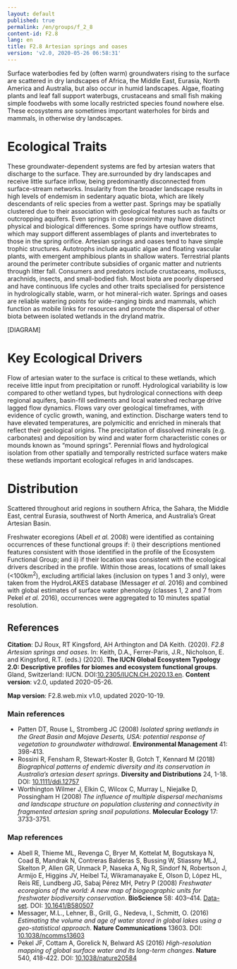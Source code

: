 ```yaml
---
layout: default
published: true
permalink: /en/groups/f_2_8
content-id: F2.8
lang: en
title: F2.8 Artesian springs and oases
version: 'v2.0, 2020-05-26 06:58:31'
---
```


Surface waterbodies fed by (often warm) groundwaters rising to the surface are scattered in dry landscapes of Africa, the Middle East, Eurasia, North America and Australia, but also occur in humid landscapes. Algae, floating plants and leaf fall support waterbugs, crustaceans and small fish making simple foodwebs with some locally restricted species found nowhere else. These ecosystems are sometimes important waterholes for birds and mammals, in otherwise dry landscapes.

# Ecological Traits
 
These groundwater-dependent systems are fed by artesian waters that discharge to the surface. They are.surrounded by dry landscapes and receive little surface inflow, being predominantly disconnected from surface-stream networks. Insularity from the broader landscape results in high levels of endemism in sedentary aquatic biota, which are likely descendants of relic species from a wetter past. Springs may be spatially clustered due to their association with geological features such as faults or outcropping aquifers. Even springs in close proximity may have distinct physical and biological differences. Some springs have outflow streams, which may support different assemblages of plants and invertebrates to those in the spring orifice. Artesian springs and oases tend to have simple trophic structures. Autotrophs include aquatic algae and floating vascular plants, with emergent amphibious plants in shallow waters. Terrestrial plants around the perimeter contribute subsidies of organic matter and nutrients through litter fall. Consumers and predators include crustaceans, molluscs, arachnids, insects, and small-bodied fish. Most biota are poorly dispersed and have continuous life cycles and other traits specialised for persistence in hydrologically stable, warm, or hot mineral-rich water. Springs and oases are reliable watering points for wide-ranging birds and mammals, which function as mobile links for resources and promote the dispersal of other biota between isolated wetlands in the dryland matrix.

[DIAGRAM]

# Key Ecological Drivers
 
Flow of artesian water to the surface is critical to these wetlands, which receive little input from precipitation or runoff. Hydrological variability is low compared to other wetland types, but hydrological connections with deep regional aquifers, basin-fill sediments and local watershed recharge drive lagged flow dynamics. Flows vary over geological timeframes, with evidence of cyclic growth, waning, and extinction. Discharge waters tend to have elevated temperatures, are polymicitic and enriched in minerals that reflect their geological origins. The precipitation of dissolved minerals (e.g. carbonates) and deposition by wind and water form characteristic cones or mounds known as “mound springs”. Perennial flows and hydrological isolation from other spatially and temporally restricted surface waters make these wetlands important ecological refuges in arid landscapes.
 
# Distribution
 
Scattered throughout arid regions in southern Africa, the Sahara, the Middle East, central Eurasia, southwest of North America, and Australia’s Great Artesian Basin.

Freshwater ecoregions (Abell _et al._ 2008) were identified as containing occurrences of these functional groups if: i) their descriptions mentioned features consistent with those identified in the profile of the Ecosystem Functional Group; and ii) if their location was consistent with the ecological drivers described in the profile. Within those areas, locations of small lakes (<100km<sup>2</sup>), excluding artificial lakes (inclusion on types 1 and 3 only), were taken from the HydroLAKES database (Messager _et al._ 2016) and combined with global estimates of surface water phenology (classes 1, 2 and 7 from Pekel _et al._ 2016), occurrences were aggregated to 10 minutes spatial resolution.

## References

**Citation**: DJ Roux, RT Kingsford, AH Arthington and DA Keith. (2020). *F2.8 Artesian springs and oases*. In: Keith, D.A., Ferrer-Paris, J.R., Nicholson, E. and Kingsford, R.T. (eds.) (2020). **The IUCN Global Ecosystem Typology 2.0: Descriptive profiles for biomes and ecosystem functional groups**. Gland, Switzerland: IUCN. DOI:[10.2305/IUCN.CH.2020.13.en](https://doi.org/10.2305/IUCN.CH.2020.13.en).
**Content version**: v2.0, updated 2020-05-26.

**Map version**: F2.8.web.mix v1.0, updated 2020-10-19.

### Main references
* Patten DT, Rouse L, Stromberg JC  (2008) *Isolated spring wetlands in the Great Basin and Mojave Deserts, USA: potential response of vegetation to groundwater withdrawal*. **Environmental Management** 41: 398-413.
* Rossini R, Fensham R, Stewart-Koster B, Gotch T, Kennard M (2018) *Biographical patterns of endemic diversity and its conservation in Australia’s artesian desert springs*. **Diversity and Distributions** 24, 1-18. DOI: [10.1111/ddi.12757](http://doi.org/10.1111/ddi.12757)
* Worthington Wilmer J, Elkin C, Wilcox C, Murray L, Niejalke D, Possingham H  (2008) *The influence of multiple dispersal mechanisms and landscape structure on population clustering and connectivity in fragmented artesian spring snail populations*. **Molecular Ecology** 17: 3733-3751.

### Map references
* Abell R, Thieme ML, Revenga C, Bryer M, Kottelat M, Bogutskaya N, Coad B, Mandrak N, Contreras Balderas S, Bussing W, Stiassny MLJ, Skelton P, Allen GR, Unmack P, Naseka A, Ng R, Sindorf N, Robertson J, Armijo E, Higgins JV, Heibel TJ, Wikramanayake E, Olson D, López HL, Reis RE, Lundberg JG, Sabaj Pérez MH, Petry P  (2008) *Freshwater ecoregions of the world: A new map of biogeographic units for freshwater biodiversity conservation*. **BioScience** 58: 403–414. [Data-set](http://www.feow.org). DOI: [10.1641/B580507](http://doi.org/10.1641/B580507)
* Messager, M.L., Lehner, B., Grill, G., Nedeva, I., Schmitt, O.  (2016) *Estimating the volume and age of water stored in global lakes using a geo-statistical approach*. **Nature Communications** 13603. DOI: [10.1038/ncomms13603](http://doi.org/10.1038/ncomms13603)
* Pekel JF, Cottam A, Gorelick N, Belward AS (2016) *High-resolution mapping of global surface water and its long-term changes*. **Nature** 540, 418-422. DOI: [10.1038/nature20584](http://doi.org/10.1038/nature20584)
